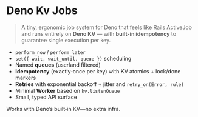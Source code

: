 # Deno Kv Jobs

> A tiny, ergonomic job system for Deno that feels like Rails ActiveJob and runs entirely on **Deno KV** — with **built-in idempotency** to guarantee single execution per key.

* `perform_now` / `perform_later`
* `set({ wait, wait_until, queue })` scheduling
* Named **queues** (userland filtered)
* **Idempotency** (exactly‑once per key) with KV atomics + lock/done markers
* **Retries** with exponential backoff + jitter and `retry_on(Error, rule)`
* Minimal **Worker** based on `kv.listenQueue`
* Small, typed API surface

Works with Deno’s built‑in KV—no extra infra.


